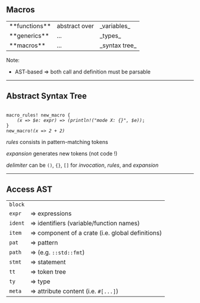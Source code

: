 ## Macros

<table class="no-border center-mid">
<tr class="fragment"> <td>**functions**</td> <td>abstract over</td> <td>_variables_</td> </tr>
<tr class="fragment"> <td>**generics**</td> <td>...</td> <td>_types_</td>
<tr class="fragment"> <td>**macros**</td> <td>...</td> <td>_syntax tree_</td>
</table>

Note:
* AST-based ⇒ both call and definition must be parsable 

---

## **A**bstract **S**yntax **T**ree

<pre><code data-trim data-noescape class="rust">
macro_rules! new_macro {
    <i class="h3">(</i><i class="h1">x => $e: expr</i><i class="h3">)</i> => <i class="h3">(</i><i class="h2">println!("mode X: {}", $e)</i><i class="h3">)</i>;
}
new_macro!<i class="h3">(</i><i class="h4">x => 2 + 2</i><i class="h3">)</i>
</pre></code>

<i class="h1">rules</i> consists in pattern-matching tokens 

<i class="h2">expansion</i> generates new tokens (not code !)

<i class="h3">delimiter</i> can be `()`, `{}`, `[]` for <i class="h4">invocation</i>, <i class="h1">rules</i>, and <i class="h2">expansion</i>

---

## Access AST 

| | |
| --- | --- |
| `block` | |
| `expr` | ⇒ expressions
| `ident` | ⇒ identifiers (variable/function names)
| `item` | ⇒ component of a crate (i.e. global definitions)
| `pat` | ⇒ pattern
| `path` | ⇒ (e.g. `::std::fmt`)
| `stmt` | ⇒ statement
| `tt` | ⇒ token tree
| `ty` | ⇒ type
| `meta` | ⇒ attribute content (i.e. `#[...]`)
<!-- .element class="headless compact" -->